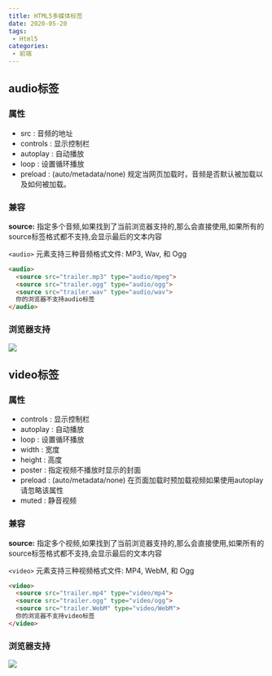 ```yaml
---
title: HTML5多媒体标签
date: 2020-05-20
tags:
 - Html5
categories:
 - 前端
---
```


## audio标签

### 属性
- src : 音频的地址
- controls : 显示控制栏
- autoplay : 自动播放
- loop : 设置循环播放
- preload : (auto/metadata/none) 规定当网页加载时，音频是否默认被加载以及如何被加载。

### 兼容

**source:** 指定多个音频,如果找到了当前浏览器支持的,那么会直接使用,如果所有的source标签格式都不支持,会显示最后的文本内容  

`<audio>` 元素支持三种音频格式文件: MP3, Wav, 和 Ogg

```html
<audio>
  <source src="trailer.mp3" type="audio/mpeg">
  <source src="trailer.ogg" type="audio/ogg">
  <source src="trailer.wav" type="audio/wav">
  你的浏览器不支持audio标签
</audio>
```
### 浏览器支持

![](http://photo.smallsunnyfox.com/images/blog/H5/audio_explorer.png)


## video标签

### 属性
- controls : 显示控制栏
- autoplay : 自动播放
- loop : 设置循环播放
- width : 宽度
- height : 高度
- poster : 指定视频不播放时显示的封面
- preload : (auto/metadata/none) 在页面加载时预加载视频如果使用autoplay请忽略该属性
- muted : 静音视频


### 兼容

**source:** 指定多个视频,如果找到了当前浏览器支持的,那么会直接使用,如果所有的source标签格式都不支持,会显示最后的文本内容

`<video>` 元素支持三种视频格式文件: MP4, WebM, 和 Ogg

```html
<video>
  <source src="trailer.mp4" type="video/mp4">
  <source src="trailer.ogg" type="video/ogg">
  <source src="trailer.WebM" type="video/WebM">
  你的浏览器不支持video标签
</video>
```

### 浏览器支持

![](http://photo.smallsunnyfox.com/images/blog/H5/video_explorer.png)